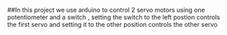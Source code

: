 ##In this project we use arduino to control 2 servo motors using one potentiometer  and a switch , setting the switch to the left postion controls the first servo and setting it to the other position controls the other servo
